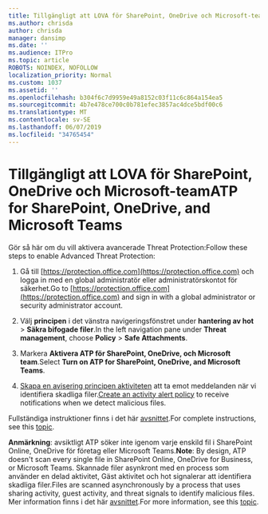 ```yaml
---
title: Tillgängligt att LOVA för SharePoint, OneDrive och Microsoft-team
ms.author: chrisda
author: chrisda
manager: dansimp
ms.date: ''
ms.audience: ITPro
ms.topic: article
ROBOTS: NOINDEX, NOFOLLOW
localization_priority: Normal
ms.custom: 1037
ms.assetid: ''
ms.openlocfilehash: b304f6c7d9959e49a8152c03f11c6c864a154ea5
ms.sourcegitcommit: 4b7e478ce700c0b781efec3857ac4dce5bdf00c6
ms.translationtype: MT
ms.contentlocale: sv-SE
ms.lasthandoff: 06/07/2019
ms.locfileid: "34765454"
---
```

# <a name="atp-for-sharepoint-onedrive-and-microsoft-teams"></a><span data-ttu-id="a0219-102">Tillgängligt att LOVA för SharePoint, OneDrive och Microsoft-team</span><span class="sxs-lookup"><span data-stu-id="a0219-102">ATP for SharePoint, OneDrive, and Microsoft Teams</span></span>

<span data-ttu-id="a0219-103">Gör så här om du vill aktivera avancerade Threat Protection:</span><span class="sxs-lookup"><span data-stu-id="a0219-103">Follow these steps to enable Advanced Threat Protection:</span></span>

1. <span data-ttu-id="a0219-104">Gå till [https://protection.office.com](https://protection.office.com) och logga in med en global administratör eller administratörskontot för säkerhet.</span><span class="sxs-lookup"><span data-stu-id="a0219-104">Go to [https://protection.office.com](https://protection.office.com) and sign in with a global administrator or security administrator account.</span></span>

2. <span data-ttu-id="a0219-105">Välj **principen** i det vänstra navigeringsfönstret under **hantering av hot** \> **Säkra bifogade filer**.</span><span class="sxs-lookup"><span data-stu-id="a0219-105">In the left navigation pane under **Threat management**, choose **Policy** \> **Safe Attachments**.</span></span>

3. <span data-ttu-id="a0219-106">Markera **Aktivera ATP för SharePoint, OneDrive, och Microsoft team**.</span><span class="sxs-lookup"><span data-stu-id="a0219-106">Select **Turn on ATP for SharePoint, OneDrive, and Microsoft Teams**.</span></span>

4. <span data-ttu-id="a0219-107">[Skapa en avisering principen aktiviteten](https://docs.microsoft.com/office365/securitycompliance/create-activity-alerts) att ta emot meddelanden när vi identifiera skadliga filer.</span><span class="sxs-lookup"><span data-stu-id="a0219-107">[Create an activity alert policy](https://docs.microsoft.com/office365/securitycompliance/create-activity-alerts) to receive notifications when we detect malicious files.</span></span>

<span data-ttu-id="a0219-108">Fullständiga instruktioner finns i det här [avsnittet](https://docs.microsoft.com/office365/securitycompliance/turn-on-atp-for-spo-odb-and-teams).</span><span class="sxs-lookup"><span data-stu-id="a0219-108">For complete instructions, see this [topic](https://docs.microsoft.com/office365/securitycompliance/turn-on-atp-for-spo-odb-and-teams).</span></span>

<span data-ttu-id="a0219-109">**Anmärkning**: avsiktligt ATP söker inte igenom varje enskild fil i SharePoint Online, OneDrive för företag eller Microsoft Teams.</span><span class="sxs-lookup"><span data-stu-id="a0219-109">**Note**: By design, ATP doesn't scan every single file in SharePoint Online, OneDrive for Business, or Microsoft Teams.</span></span> <span data-ttu-id="a0219-110">Skannade filer asynkront med en process som använder en delad aktivitet, Gäst aktivitet och hot signalerar att identifiera skadliga filer.</span><span class="sxs-lookup"><span data-stu-id="a0219-110">Files are scanned asynchronously by a process that uses sharing activity, guest activity, and threat signals to identify malicious files.</span></span> <span data-ttu-id="a0219-111">Mer information finns i det här [avsnittet](https://docs.microsoft.com/office365/securitycompliance/atp-for-spo-odb-and-teams).</span><span class="sxs-lookup"><span data-stu-id="a0219-111">For more information, see this [topic](https://docs.microsoft.com/office365/securitycompliance/atp-for-spo-odb-and-teams).</span></span>
